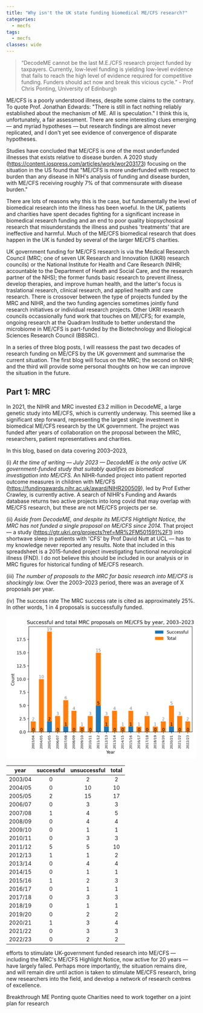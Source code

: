 ```yaml
---
title: "Why isn't the UK state funding biomedical ME/CFS research?"
categories:
  - mecfs
tags:
  - mecfs
classes: wide
---
```


>“DecodeME cannot be the last M.E./CFS research project funded by taxpayers. Currently, low-level funding is yielding low-level evidence that fails to reach the high level of evidence required for competitive funding. Funders should act now and break this vicious cycle.” - Prof Chris Ponting, University of Edinburgh

ME/CFS is a poorly understood illness, despite some claims to the contrary. To quote Prof. Jonathan Edwards: "There is still in fact nothing reliably established about the mechanism of ME. All is speculation." I think this is, unfortunately, a fair assessment. There are some interesting clues emerging — and myriad hypotheses — but research findings are almost never replicated, and I don't yet see evidence of convergence of disparate hypotheses.

Studies have concluded that ME/CFS is one of the most underfunded illnesses that exists relative to disease burden. A 2020 study (https://content.iospress.com/articles/work/wor203173) focusing on the situation in the US found that "ME/CFS is more underfunded with respect to burden than any disease in NIH's analysis of funding and disease burden, with ME/CFS receiving roughly 7% of that commensurate with disease burden." 

There are lots of reasons why this is the case, but fundamentally the level of biomedical research into the illness has been woeful. In the UK, patients and charities have spent decades fighting for a significant increase in biomedical research funding and an end to poor quality biopsychosical research that misunderstands the illness and pushes 'treatments' that are ineffective and harmful. Much of the ME/CFS biomedical research that does happen in the UK is funded by several of the larger ME/CFS charities.

UK government funding for ME/CFS research is via the Medical Research Council (MRC; one of seven UK Research and Innovation (UKRI) research councils) or the National Institute for Health and Care Research (NIHR; accountable to the Department of Heath and Social Care, and the research partner of the NHS); the former funds basic research to prevent illness, develop therapies, and improve human health, and the latter's focus is traslational research, clinical research, and applied health and care research. There is crossover between the type of projects funded by the MRC and NIHR, and the two funding agencies sometimes jointly fund research initiatives or individual research projects. Other UKRI research councils occassionally fund work that touches on ME/CFS; for example, ongoing research at the Quadram Institude to better understand the microbiome in ME/CFS is part-funded by the Biotechnology and Biological Sciences Research Council (BBSRC).

In a series of three blog posts, I will reassess the past two decades of research funding on ME/CFS by the UK government and summarise the current situation. The first blog will focus on the MRC; the second on NIHR; and the third will provide some personal thoughts on how we can improve the situation in the future.

## Part 1: MRC
In 2021, the NIHR and MRC invested £3.2 million in DecodeME, a large genetic study into ME/CFS, which is currently underway. This seemed like a significant step forward, representing the largest single investment in biomedical ME/CFS research by the UK government. The project was funded after years of collaboration on the proposal between the MRC, researchers, patient representatives and charities.

In this blog, based on data covering 2003–2023,

(i) *At the time of writing — July 2023 — DecodeME is the only active UK government-funded study that suitably qualifies as biomedical investigation into ME/CFS.* An NIHR-funded project into patient reported outcome measures in children with ME/CFS (https://fundingawards.nihr.ac.uk/award/NIHR200509), led by Prof Esther Crawley, is currently active. A search of NIHR's Funding and Awards database returns two active projects into long covid that may overlap with ME/CFS research, but these are not ME/CFS projects per se.

(ii) *Aside from DecodeME, and despite its ME/CFS Hightlight Notice, the MRC has not funded a single proposal on ME/CFS since 2014.* That project — a study (https://gtr.ukri.org/projects?ref=MR%2FM501591%2F1) into shortwave sleep in patients with 'CFS' by Prof David Nutt at UCL — has to my knowledge never reported any results. Note that included in this spreadsheet is a 2015-funded project investigating functional neurological illness (FND). I do not believe this should be included in our analysis or in MRC figures for historical funding of ME/CFS research.

(iii) *The number of proposals to the MRC for basic research into ME/CFS is shockingly low.* Over the 2003–2023 period, there was an average of X proposals per year.

(iv) The success rate The MRC success rate is cited as approximately 25%. In other words, 1 in 4 proposals is successfully funded.

![MRC funding](/assets/images/resfund/mrc.png)

| year    |   successful |   unsuccessful |   total |
|:-------:|:------------:|:--------------:|:-------:|
| 2003/04 |            0 |              2 |       2 |
| 2004/05 |            0 |             10 |      10 |
| 2005/05 |            2 |             15 |      17 |
| 2006/07 |            0 |              3 |       3 |
| 2007/08 |            1 |              4 |       5 |
| 2008/09 |            0 |              4 |       4 |
| 2009/10 |            0 |              1 |       1 |
| 2010/11 |            0 |              3 |       3 |
| 2011/12 |            5 |              5 |      10 |
| 2012/13 |            1 |              1 |       2 |
| 2013/14 |            0 |              4 |       4 |
| 2014/15 |            0 |              1 |       1 |
| 2015/16 |            1 |              2 |       3 |
| 2016/17 |            0 |              1 |       1 |
| 2017/18 |            0 |              3 |       3 |
| 2018/19 |            0 |              1 |       1 |
| 2019/20 |            0 |              2 |       2 |
| 2020/21 |            1 |              3 |       4 |
| 2021/22 |            0 |              3 |       3 |
| 2022/23 |            0 |              2 |       2 |

efforts to stimulate UK-government funded research into ME/CFS — including the MRC's ME/CFS Highlight Notice, now active for 20 years — have largely failed. Perhaps more importantly, the situation remains dire, and will remain dire until action is taken to stimulate ME/CFS research, bring new researchers into the field, and develop a network of research centres of excellence.

Breakthrough ME
Ponting quote
Charities need to work together on a joint plan for research